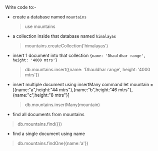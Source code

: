 Write code to:-

- create a database named `mountains`
  > use mountains
- a collection inside that database named `himalayas`
  > mountains.createCollection('himalayas')
- insert 1 document into that collection `{name: 'Dhauldhar range', height: '4000 mtrs'}`
  > db.mountains.insert({name: 'Dhauldhar range', height: '4000 mtrs'})
- insert multiple document using insertMany command
  let mountain = [{name:"a",height:"44 mtrs"},{name:"b",height:"46 mtrs"},{name:"c",height:"8 mtrs"}]
  > db.mountains.insertMany(mountain)
- find all documents from mountains
> db.mountains.find({})
- find a single document using name
> db.mountains.findOne({name:'a'})
